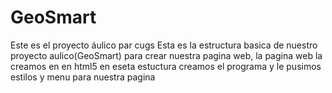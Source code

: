 # GeoSmart
Este es el proyecto áulico par cugs
Esta es la estructura basica de nuestro proyecto aulico(GeoSmart) para crear nuestra pagina web, la pagina web la creamos en en html5 en eseta estuctura creamos el programa y le pusimos estilos y menu para nuestra pagina
